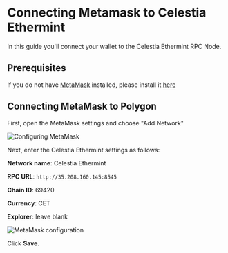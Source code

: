 # Connecting Metamask to Celestia Ethermint
<!-- markdownlint-disable MD013 -->

In this guide you'll connect your wallet to the Celestia Ethermint RPC Node.

## Prerequisites

If you do not have [MetaMask](https://metamask.io/) installed, please install it [here](https://metamask.io/download/)

## Connecting MetaMask to Polygon

First, open the MetaMask settings and choose "Add Network"

![Configuring MetaMask](/img/configure-metamask-1.png)

Next, enter the Celestia Ethermint settings as follows:

__Network name__: Celestia Ethermint

__RPC URL__: `http://35.208.160.145:8545`

__Chain ID__: 69420

__Currency__: CET

__Explorer__: leave blank

![MetaMask configuration](/img/configure-metamask-2.png)

Click __Save__.
